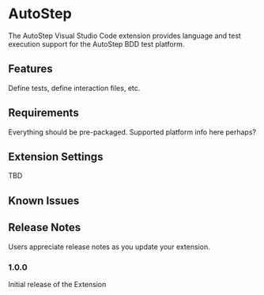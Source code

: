 # AutoStep

The AutoStep Visual Studio Code extension provides language and test execution support for the AutoStep BDD test platform.

## Features

Define tests, define interaction files, etc.

## Requirements

Everything should be pre-packaged. Supported platform info here perhaps?

## Extension Settings

TBD

## Known Issues



## Release Notes

Users appreciate release notes as you update your extension.

### 1.0.0

Initial release of the Extension